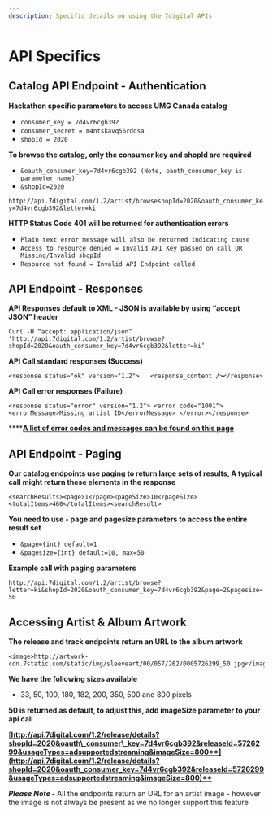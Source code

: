 ```yaml
---
description: Specific details on using the 7digital APIs
---
```


# API Specifics

## **Catalog API Endpoint - Authentication** <a id="catalog-api-endpoint-authentication"></a>

**Hackathon specific parameters to access UMG Canada catalog**

* `consumer_key = 7d4vr6cgb392`
* `consumer_secret = m4ntskavq56rddsa`
* `shopId = 2020`

**To browse the catalog, only the consumer key and shopId are required**

* `&oauth_consumer_key=7d4vr6cgb392 (Note, oauth_consumer_key is parameter name)`
* `&shopId=2020`

`http://api.7digital.com/1.2/artist/browseshopId=2020&oauth_consumer_key=7d4vr6cgb392&letter=ki`

**HTTP Status Code 401 will be returned for authentication errors**

* `Plain text error message will also be returned indicating cause`
* `Access to resource denied = Invalid API Key passed on call OR Missing/Invalid shopId`
* `Resource not found = Invalid API Endpoint called`

## **API Endpoint - Responses** <a id="api-endpoint-responses"></a>

**API Responses default to XML - JSON is available by using “accept JSON” header**

`Curl -H “accept: application/json” ‘http://api.7digital.com/1.2/artist/browse?shopId=2020&oauth_consumer_key=7d4vr6cgb392&letter=ki’`

**API Call standard responses \(Success\)**

```text
<response status="ok" version="1.2">   <response_content /></response>
```

**API Call error responses \(Failure\)**

```text
<response status="error" version="1.2"> <error code="1001">  <errorMessage>Missing artist ID</errorMessage> </error></response>
```

\*\*\*\*[**​A list of error codes and messages can be found on this page**​](https://cloudinary.gitbook.io/milwaukee-startup-week-hackathon-guide/7digital/api-error-codes-and-messages)

## **API Endpoint - Paging** <a id="api-endpoint-paging"></a>

**Our catalog endpoints use paging to return large sets of results, A typical call might return these elements in the response**

```text
<searchResults><page>1</page><pageSize>10</pageSize><totalItems>460</totalItems><searchResult>
```

**You need to use - page and pagesize parameters to access the entire result set**

* `&page={int} default=1`
* `&pagesize={int} default=10, max=50`

**Example call with paging parameters**

`http://api.7digital.com/1.2/artist/browse?letter=ki&shopId=2020&oauth_consumer_key=7d4vr6cgb392&page=2&pagesize=50`

## **Accessing Artist & Album Artwork** <a id="accessing-artist-and-album-artwork"></a>

**The release and track endpoints return an URL to the album artwork**

```text
<image>http://artwork-cdn.7static.com/static/img/sleeveart/00/057/262/0005726299_50.jpg</image>
```

**We have the following sizes available**

* 33, 50, 100, 180, 182, 200, 350, 500 and 800 pixels

**50 is returned as default, to adjust this, add imageSize parameter to your api call**

**​**[**http://api.7digital.com/1.2/release/details?shopId=2020&oauth\_consumer\_key=7d4vr6cgb392&releaseId=5726299&usageTypes=adsupportedstreaming&imageSize=800**](http://api.7digital.com/1.2/release/details?shopId=2020&oauth_consumer_key=7d4vr6cgb392&releaseId=5726299&usageTypes=adsupportedstreaming&imageSize=800)**​**

_**Please Note -**_ All the endpoints return an URL for an artist image - however the image is not always be present as we no longer support this feature  


